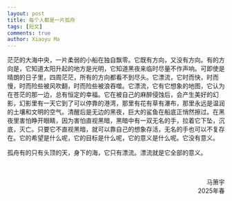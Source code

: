 ```yaml
---
layout: post
title: 每个人都是一片孤舟
tags: [短文]
comments: true
author: Xiaoyu Ma
---
```


茫茫的大海中央，一片柔弱的小船在独自飘零。它既有方向，又没有方向。有的方向是，它知道太阳升起的地方是光明，它知道黑夜来临时尽量不作声响。可即使是晴朗的日子里，四周茫茫，所有的方向都看不到尽头。它漂流，它时而快，时而慢，时而险些被风吹翻，时而险些被浪吞噬。它漂流，它有它想象的地图，它认为在苍茫的那一边，总有恒定的幸福。它在被自己的麻醉侵蚀后，会产生美好的幻影，幻影里有一天它到了可以停靠的港湾，那里有花有草有瀑布，那里永远是温润的土壤和文明的空气。清醒后是无边的黑夜，巨大的鲨鱼在船底正悄然擦过。在黑夜里害怕睁开眼睛，因为害怕直视黑暗，黑暗中有一双无名的手，拉着它下坠，沉底，灭亡。只要它不直视黑暗，就可以靠自己的想象存活，无名的手也可以不复存在。它的希望是什么呢，它的目标是什么呢，它的意义是什么呢。它没有意义。

孤舟有的只有头顶的天，身下的海，它只有漂流。漂流就是它全部的意义。


<br />
<br />
<div style="text-align: right"> 马箫宇 </div>
<div style="text-align: right"> 2025年春 </div>
